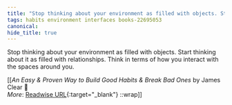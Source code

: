 ```yaml
---
title: "Stop thinking about your environment as filled with objects. Start ..."
tags: habits environment interfaces books-22695053
canonical: 
hide_title: true
---
```


Stop thinking about your environment as filled with objects. Start thinking about it as filled with relationships. Think in terms of how you interact with the spaces around you.


[[<cite>_An Easy & Proven Way to Build Good Habits & Break Bad Ones_</cite> by James Clear 📕<br>
_More_: [Readwise URL](https://readwise.io/open/446271373){:target="_blank"}
::wrap]]